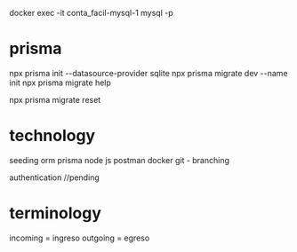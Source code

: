 docker exec -it conta_facil-mysql-1 mysql -p


# prisma
npx prisma init --datasource-provider sqlite
npx prisma migrate dev --name init
npx prisma migrate help

npx prisma migrate reset

# technology
seeding 
orm prisma
node js
postman
docker
git - branching

authentication //pending

# terminology 
incoming = ingreso
outgoing = egreso